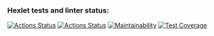 ### Hexlet tests and linter status:
[![Actions Status](https://github.com/r0ckbiter/python-project-lvl3/workflows/hexlet-check/badge.svg)](https://github.com/r0ckbiter/python-project-lvl3/actions)
[![Actions Status](https://github.com/r0ckbiter/python-project-lvl3/workflows/github-actions/badge.svg)](https://github.com/r0ckbiter/python-project-lvl3/actions/workflows/github-actions.yml)
[![Maintainability](https://api.codeclimate.com/v1/badges/d7c972d795798b7047a4/maintainability)](https://codeclimate.com/github/r0ckbiter/python-project-lvl3/maintainability)
[![Test Coverage](https://api.codeclimate.com/v1/badges/d7c972d795798b7047a4/test_coverage)](https://codeclimate.com/github/r0ckbiter/python-project-lvl3/test_coverage)
